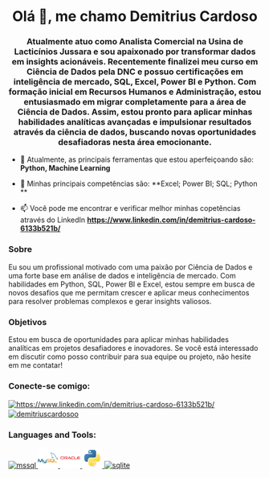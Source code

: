 <h1 align="center">Olá 👋, me chamo Demitrius Cardoso</h1>
<h3 align="center">Atualmente atuo como Analista Comercial na Usina de Lacticínios Jussara e sou apaixonado por transformar dados em insights acionáveis. Recentemente finalizei meu curso em Ciência de Dados pela DNC e possuo certificações em inteligência de mercado, SQL, Excel, Power BI e Python. Com formação inicial em Recursos Humanos e Administração, estou entusiasmado em migrar completamente para a área de Ciência de Dados. Assim, estou pronto para aplicar minhas habilidades analíticas avançadas e impulsionar resultados através da ciência de dados, buscando novas oportunidades desafiadoras nesta área emocionante.</h3>

- 🌱 Atualmente, as principais ferramentas que estou aperfeiçoando são: **Python, Machine Learning**

- 💬 Minhas principais competências são: **Excel; Power BI; SQL; Python **

- 📫 Você pode me encontrar e verificar melhor minhas copetências através do LinkedIn **https://www.linkedin.com/in/demitrius-cardoso-6133b521b/**

<h3 align="left">Sobre</h3>
<p>
  Eu sou um profissional motivado com uma paixão por Ciência de Dados e uma forte base em análise de dados e inteligência de mercado. Com habilidades em Python, SQL, Power BI e Excel, estou sempre em busca de novos desafios que me permitam crescer e aplicar meus conhecimentos para resolver problemas complexos e gerar insights valiosos.
</p>

<h3 align="left">Objetivos</h3>
<p>
  Estou em busca de oportunidades para aplicar minhas habilidades analíticas em projetos desafiadores e inovadores. Se você está interessado em discutir como posso contribuir para sua equipe ou projeto, não hesite em me contatar!
</p>

<h3 align="left">Conecte-se comigo:</h3>
<p align="left">
<a href="https://linkedin.com/in/https://www.linkedin.com/in/demitrius-cardoso-6133b521b/" target="blank"><img align="center" src="https://raw.githubusercontent.com/rahuldkjain/github-profile-readme-generator/master/src/images/icons/Social/linked-in-alt.svg" alt="https://www.linkedin.com/in/demitrius-cardoso-6133b521b/" height="30" width="40" /></a>
<a href="https://instagram.com/demitriuscardosoo" target="blank"><img align="center" src="https://raw.githubusercontent.com/rahuldkjain/github-profile-readme-generator/master/src/images/icons/Social/instagram.svg" alt="demitriuscardosoo" height="30" width="40" /></a>
</p>
<h3 align="left">Languages and Tools:</h3>
<p align="left"> <a href="https://www.microsoft.com/en-us/sql-server" target="_blank" rel="noreferrer"> <img src="https://www.svgrepo.com/show/303229/microsoft-sql-server-logo.svg" alt="mssql" width="40" height="40"/> </a> <a href="https://www.mysql.com/" target="_blank" rel="noreferrer"> <img src="https://raw.githubusercontent.com/devicons/devicon/master/icons/mysql/mysql-original-wordmark.svg" alt="mysql" width="40" height="40"/> </a> <a href="https://www.oracle.com/" target="_blank" rel="noreferrer"> <img src="https://raw.githubusercontent.com/devicons/devicon/master/icons/oracle/oracle-original.svg" alt="oracle" width="40" height="40"/> </a> <a href="https://www.python.org" target="_blank" rel="noreferrer"> <img src="https://raw.githubusercontent.com/devicons/devicon/master/icons/python/python-original.svg" alt="python" width="40" height="40"/> </a> <a href="https://www.sqlite.org/" target="_blank" rel="noreferrer"> <img src="https://www.vectorlogo.zone/logos/sqlite/sqlite-icon.svg" alt="sqlite" width="40" height="40"/> </a> </p>
